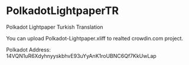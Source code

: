 # PolkadotLightpaperTR
Polkadot Lightpaper Turkish Translation

You can upload Polkadot-Lightpaper.xliff to realted crowdin.com project.

Polkadot Address: 14VQN1uR6XdyhnyyskbhvE93uYyAnK1roUBNC6Qf7KkUwLap
